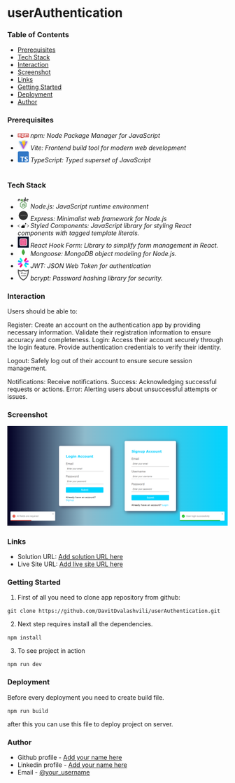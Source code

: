 # userAuthentication

### Table of Contents

- [Prerequisites](#Prerequisites)
- [Tech Stack](#Tech-Stack)
- [Interaction](#Interaction)
- [Screenshot](#Screenshot)
- [Links](#Links)
- [Getting Started](#Getting-Started)
- [Deployment](#Deployment)
- [Author](#Author)

### Prerequisites

- <img src="client/public/readme/npm.png" width="25" style="top: 8px" /> _npm: Node Package Manager for JavaScript_
- <img src="client/public/readme/vite.jpg" width="25" style="top: 8px" /> _Vite: Frontend build tool for modern web development_
- <img src="client/public/readme/typescript.png" width="25" style="top: 8px" /> _TypeScript: Typed superset of JavaScript_

#

### Tech Stack

- <img src="client/public/readme/nodejs.png" width="25" style="top: 8px" /> _Node.js: JavaScript runtime environment_
- <img src="client/public/readme/expressjs.png" width="25" style="top: 8px" /> _Express: Minimalist web framework for Node.js_
- <img src="client/public/readme/styled-components.png" width="25" style="top: 8px" /> _Styled Components: JavaScript library for styling React components with tagged template literals._
- <img src="client/public/readme/react-hook-form.png" width="25" style="top: 8px" /> _React Hook Form: Library to simplify form management in React._
- <img src="client/public/readme/mongoose.png" width="25" style="top: 8px" /> _Mongoose: MongoDB object modeling for Node.js._
- <img src="client/public/readme/jwt.png" width="25" style="top: 8px" /> _JWT: JSON Web Token for authentication_
- <img src="client/public/readme/bcrypt.png" width="25" style="top: 8px" /> _bcrypt: Password hashing library for security._

### Interaction

Users should be able to:

Register:
Create an account on the authentication app by providing necessary information.
Validate their registration information to ensure accuracy and completeness.
Login:
Access their account securely through the login feature.
Provide authentication credentials to verify their identity.

Logout:
Safely log out of their account to ensure secure session management.

Notifications:
Receive notifications.
Success: Acknowledging successful requests or actions.
Error: Alerting users about unsuccessful attempts or issues.

### Screenshot

![](./client/public/preview.png)

### Links

- Solution URL: [Add solution URL here](https://github.com/DavitDvalashvili/userAuthentication)
- Live Site URL: [Add live site URL here](https://user-authentication-front.vercel.app)

### Getting Started

1. First of all you need to clone app repository from github:

```
git clone https://github.com/DavitDvalashvili/userAuthentication.git
```

2. Next step requires install all the dependencies.

```
npm install
```

3. To see project in action

```
npm run dev
```

### Deployment

Before every deployment you need to create build file.

```
npm run build
```

after this you can use this file to deploy project on server.

### Author

- Github profile - [Add your name here](https://github.com/DavitDvalashvili)
- Linkedin profile - [Add your name here](https://www.linkedin.com/in/davit-dvalashvili-0421b6253)
- Email - [@your_username](davitdvalashvili1996@gmail.com)
